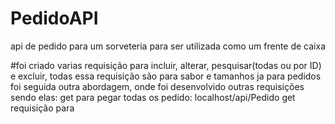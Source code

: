 # PedidoAPI
api de pedido para um sorveteria para ser utilizada como um frente de caixa

#foi criado varias requisição para incluir, alterar, pesquisar(todas ou por ID) e excluir, todas essa requisição são para sabor e tamanhos
ja para pedidos foi seguida outra  abordagem, onde foi desenvolvido outras requisições sendo elas:
 get para pegar todas os pedido: localhost/api/Pedido
 get requisição para 
 

